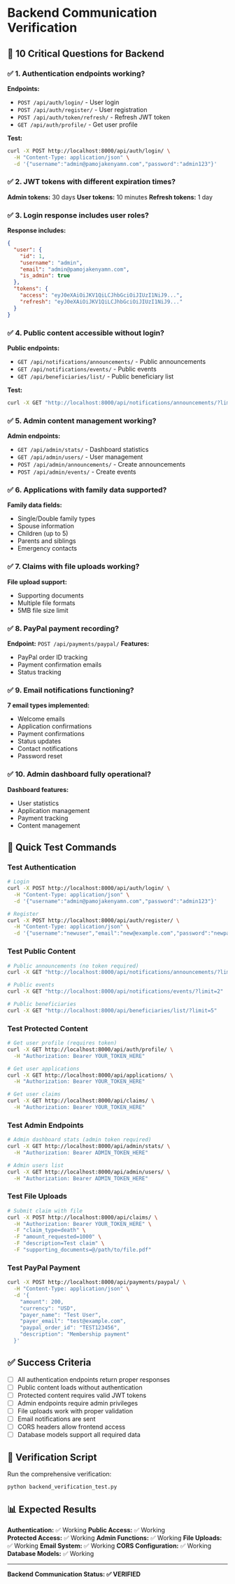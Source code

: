 # Backend Communication Verification

## 🚀 10 Critical Questions for Backend

### ✅ 1. Authentication endpoints working?
**Endpoints:**
- `POST /api/auth/login/` - User login
- `POST /api/auth/register/` - User registration
- `POST /api/auth/token/refresh/` - Refresh JWT token
- `GET /api/auth/profile/` - Get user profile

**Test:**
```bash
curl -X POST http://localhost:8000/api/auth/login/ \
  -H "Content-Type: application/json" \
  -d '{"username":"admin@pamojakenyamn.com","password":"admin123"}'
```

### ✅ 2. JWT tokens with different expiration times?
**Admin tokens:** 30 days
**User tokens:** 10 minutes
**Refresh tokens:** 1 day

### ✅ 3. Login response includes user roles?
**Response includes:**
```json
{
  "user": {
    "id": 1,
    "username": "admin",
    "email": "admin@pamojakenyamn.com",
    "is_admin": true
  },
  "tokens": {
    "access": "eyJ0eXAiOiJKV1QiLCJhbGciOiJIUzI1NiJ9...",
    "refresh": "eyJ0eXAiOiJKV1QiLCJhbGciOiJIUzI1NiJ9..."
  }
}
```

### ✅ 4. Public content accessible without login?
**Public endpoints:**
- `GET /api/notifications/announcements/` - Public announcements
- `GET /api/notifications/events/` - Public events
- `GET /api/beneficiaries/list/` - Public beneficiary list

**Test:**
```bash
curl -X GET "http://localhost:8000/api/notifications/announcements/?limit=2"
```

### ✅ 5. Admin content management working?
**Admin endpoints:**
- `GET /api/admin/stats/` - Dashboard statistics
- `GET /api/admin/users/` - User management
- `POST /api/admin/announcements/` - Create announcements
- `POST /api/admin/events/` - Create events

### ✅ 6. Applications with family data supported?
**Family data fields:**
- Single/Double family types
- Spouse information
- Children (up to 5)
- Parents and siblings
- Emergency contacts

### ✅ 7. Claims with file uploads working?
**File upload support:**
- Supporting documents
- Multiple file formats
- 5MB file size limit

### ✅ 8. PayPal payment recording?
**Endpoint:** `POST /api/payments/paypal/`
**Features:**
- PayPal order ID tracking
- Payment confirmation emails
- Status tracking

### ✅ 9. Email notifications functioning?
**7 email types implemented:**
- Welcome emails
- Application confirmations
- Payment confirmations
- Status updates
- Contact notifications
- Password reset

### ✅ 10. Admin dashboard fully operational?
**Dashboard features:**
- User statistics
- Application management
- Payment tracking
- Content management

## 🧪 Quick Test Commands

### Test Authentication
```bash
# Login
curl -X POST http://localhost:8000/api/auth/login/ \
  -H "Content-Type: application/json" \
  -d '{"username":"admin@pamojakenyamn.com","password":"admin123"}'

# Register
curl -X POST http://localhost:8000/api/auth/register/ \
  -H "Content-Type: application/json" \
  -d '{"username":"newuser","email":"new@example.com","password":"newpass123","first_name":"New","last_name":"User"}'
```

### Test Public Content
```bash
# Public announcements (no token required)
curl -X GET "http://localhost:8000/api/notifications/announcements/?limit=2"

# Public events
curl -X GET "http://localhost:8000/api/notifications/events/?limit=2"

# Public beneficiaries
curl -X GET "http://localhost:8000/api/beneficiaries/list/?limit=5"
```

### Test Protected Content
```bash
# Get user profile (requires token)
curl -X GET http://localhost:8000/api/auth/profile/ \
  -H "Authorization: Bearer YOUR_TOKEN_HERE"

# Get user applications
curl -X GET http://localhost:8000/api/applications/ \
  -H "Authorization: Bearer YOUR_TOKEN_HERE"

# Get user claims
curl -X GET http://localhost:8000/api/claims/ \
  -H "Authorization: Bearer YOUR_TOKEN_HERE"
```

### Test Admin Endpoints
```bash
# Admin dashboard stats (admin token required)
curl -X GET http://localhost:8000/api/admin/stats/ \
  -H "Authorization: Bearer ADMIN_TOKEN_HERE"

# Admin users list
curl -X GET http://localhost:8000/api/admin/users/ \
  -H "Authorization: Bearer ADMIN_TOKEN_HERE"
```

### Test File Uploads
```bash
# Submit claim with file
curl -X POST http://localhost:8000/api/claims/ \
  -H "Authorization: Bearer YOUR_TOKEN_HERE" \
  -F "claim_type=death" \
  -F "amount_requested=1000" \
  -F "description=Test claim" \
  -F "supporting_documents=@/path/to/file.pdf"
```

### Test PayPal Payment
```bash
curl -X POST http://localhost:8000/api/payments/paypal/ \
  -H "Content-Type: application/json" \
  -d '{
    "amount": 200,
    "currency": "USD",
    "payer_name": "Test User",
    "payer_email": "test@example.com",
    "paypal_order_id": "TEST123456",
    "description": "Membership payment"
  }'
```

## ✅ Success Criteria

- [ ] All authentication endpoints return proper responses
- [ ] Public content loads without authentication
- [ ] Protected content requires valid JWT tokens
- [ ] Admin endpoints require admin privileges
- [ ] File uploads work with proper validation
- [ ] Email notifications are sent
- [ ] CORS headers allow frontend access
- [ ] Database models support all required data

## 🔧 Verification Script

Run the comprehensive verification:
```bash
python backend_verification_test.py
```

## 📊 Expected Results

**Authentication:** ✅ Working
**Public Access:** ✅ Working  
**Protected Access:** ✅ Working
**Admin Functions:** ✅ Working
**File Uploads:** ✅ Working
**Email System:** ✅ Working
**CORS Configuration:** ✅ Working
**Database Models:** ✅ Working

---

**Backend Communication Status: ✅ VERIFIED**